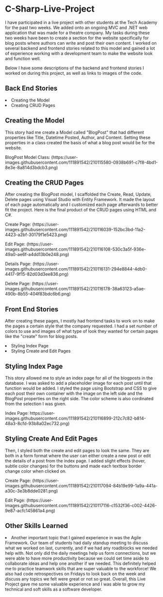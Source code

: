 # C-Sharp-Live-Project
<p>I have participated in a live project with other students at the Tech Academy for the past two weeks. We added onto an ongoing MVC and .NET web application that was made for a theatre company. My tasks during these two weeks have been to create a section for the website specifically for blog posts where authors can write and post their own content. I worked on several backend and frontend stories related to this model and gained a lot of experience working with a development team to make the website look and function well.<p>
<p>Below I have some descriptions of the backend and frontend stories I worked on during this project, as well as links to images of the code.</p>
<h2>Back End Stories</h2>
<li>Creating the Model</li>
<li>Creating CRUD Pages</li>
<h2>Creating the Model</h2>
<p>This story had me create a Model called "BlogPost" that had different properties like Title, Datetime Posted, Author, and Content. Setting these properties in a class created the basis of what a blog post would be for the website.</p>
<p>BlogPost Model Class: (https://user-images.githubusercontent.com/111891542/210115580-0938b691-c7f8-4bd1-8e3e-8a814d3bdcb3.png)
<h2>Creating the CRUD Pages</h2>
<p>After creating the BlogPost model, I scaffolded the Create, Read, Update, Delete pages using Visual Studio with Entity Framework. It made the layout of each page automatically and I customized each page afterwards to better fit the project. Here is the final product of the CRUD pages using HTML and C#.</p>
<p>Create Page: (https://user-images.githubusercontent.com/111891542/210116039-152bc3bd-11a2-4423-a2bf-30179f1e5423.png)</p>
<p>Edit Page: (https://user-images.githubusercontent.com/111891542/210116108-530c3a5f-936e-49a0-ae6f-a4dd13b0e248.png)</p>
<p>Details Page: (https://user-images.githubusercontent.com/111891542/210116131-294e8844-4db0-4417-9f15-82d03d3ee836.png)</p>
<p>Delete Page: (https://user-images.githubusercontent.com/111891542/210116178-38a63123-a5ae-490b-8b55-404f83bdc6b6.png)</p>
<h2>Front End Stories</h2>
<p>After creating these pages, I mostly had frontend tasks to work on to make the pages a certain style that the company requested. I had a set number of colors to use and images of what type of look they wanted for certain pages like the "create" form for blog posts.</p>
<li>Styling Index Page</li>
<li>Styling Create and Edit Pages</li>
<h2>Styling Index Page</h2>
<p>This story allowed me to style an index page for all of the blogposts in the database. I was asked to add a placeholder image for each post until that function would be added. I styled the page using Bootstrap and CSS to give each post their own container with the image on the left side and the BlogPost properties on the right side. The color scheme is also cordinated from the selection I was given.</p>
<p>Index Page: https://user-images.githubusercontent.com/111891542/210116899-212c7c82-b814-48a3-8cfd-93b8a02ec732.png)</p>
<h2>Styling Create And Edit Pages</h2>
<p>Then, I styled both the create and edit pages to look the same. They are both in a form format where the user can either create a new post or edit the details of a post from the index page. I added slight effects (hover, subtle color changes) for the buttons and made each textbox border change color when clicked on.</p>
<p>Create Page: (https://user-images.githubusercontent.com/111891542/210117094-84b19e99-1a9a-441a-a30c-3e3b8dde0281.png)</p>
<p>Edit Page: (https://user-images.githubusercontent.com/111891542/210117116-c1532f36-c002-4426-9e87-acfc145861a4.png)</p>
<h2>Other Skills Learned</h2>
<li>Another important topic that I gained experience in was the Agile Framework. Our team of students had daily standup meeting to discuss what we worked on last, currently, and if we had any roadblocks we needed help with. Not only did the daily meetings help us form connections, but we were able to have more productivity because we could set time aside to collaborate ideas and help one another if we needed. This definitely helped me to practice teamwork skills that are super valuable to the workforce! We also had code retrospectives on Fridays to look back on the week and discuss any topics we felt were great or not so great. Overall, this Live Project gave me some valuable experience and I was able to grow my technical and soft skills as a software developer.
